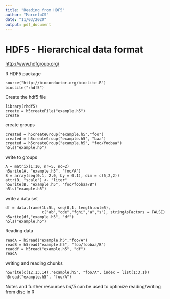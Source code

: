 ```yaml
---
title: "Reading from HDF5"
author: "MarceloCS"
date: "11/03/2020"
output: pdf_document
---
```

# HDF5 - Hierarchical data format

http://www.hdfgroup.org/

R HDF5 package

```{r}
source("http://bioconductor.org/biocLite.R")
biocLite("rhdf5")
```


Create the hdf5 file
```{r}
library(rhdf5)
create = h5createFile("example.h5")
create
```

create groups
```{r}
created = h5createGroup("example.h5","foo")
created = h5createGroup("example.h5", "baa")
created = h5createGroup("example.h5", "foo/foobaa")
h5ls("example.h5")
```

write to groups
```{r}
A = matrix(1:10, nr=5, nc=2)
h5write(A, "example.h5", "foo/A")
B = array(seq(0.1, 2.0, by = 0.1), dim = c(5,2,2))
attr(B, "scale") <- "liter"
h5write(B, "example.h5", "foo/foobaa/B")
h5ls("example.h5")
```

write a data set
```{r}
df = data.frame(1L:5L, seq(0,1, length.out=5),
                c("ab","cde","fghi","a","s"), stringAsFactors = FALSE)
h5write(df,"example.h5", "df")
h5ls("example.h5")
```

Reading data
```{r}
readA = h5read("example.h5","foo/A")
readB = h5read("example.h5", "foo/foobaa/B")
readdf = h5read("example.h5", "df")
readA
```

writing and reading chunks
```{r}
h5write(c(12,13,14),"example.h5", "foo/A", index = list(1:3,1))
h5read("example.h5", "foo/A")
```

Notes and further resources
*hdf5* can be used to optimize reading/writing from disc in R

